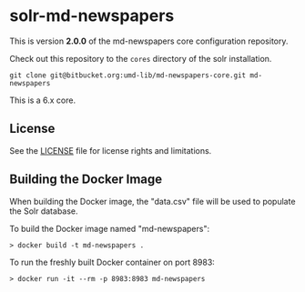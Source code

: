 # solr-md-newspapers

This is version **2.0.0** of the md-newspapers core configuration repository.


Check out this repository to the `cores` directory of the solr installation.

```
git clone git@bitbucket.org:umd-lib/md-newspapers-core.git md-newspapers
```

This is a 6.x core.

## License

See the [LICENSE](LICENSE.txt) file for license rights and limitations.

## Building the Docker Image

When building the Docker image, the "data.csv" file will be used to populate
the Solr database.

To build the Docker image named "md-newspapers": 

```
> docker build -t md-newspapers .
```

To run the freshly built Docker container on port 8983:

```
> docker run -it --rm -p 8983:8983 md-newspapers
```